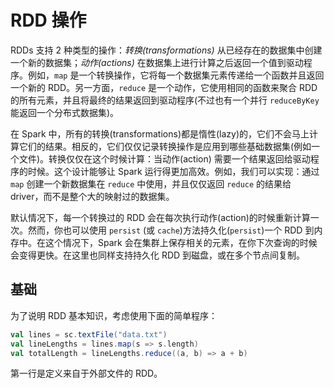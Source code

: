 # RDD 操作

RDDs 支持 2 种类型的操作：_转换(transformations)_ 从已经存在的数据集中创建一个新的数据集；_动作(actions)_ 在数据集上进行计算之后返回一个值到驱动程序。例如，`map` 是一个转换操作，它将每一个数据集元素传递给一个函数并且返回一个新的 RDD。另一方面，`reduce` 是一个动作，它使用相同的函数来聚合 RDD 的所有元素，并且将最终的结果返回到驱动程序(不过也有一个并行 `reduceByKey` 能返回一个分布式数据集)。

在 Spark 中，所有的转换(transformations)都是惰性(lazy)的，它们不会马上计算它们的结果。相反的，它们仅仅记录转换操作是应用到哪些基础数据集(例如一个文件)。转换仅仅在这个时候计算：当动作(action) 需要一个结果返回给驱动程序的时候。这个设计能够让 Spark 运行得更加高效。例如，我们可以实现：通过 `map` 创建一个新数据集在 `reduce` 中使用，并且仅仅返回 `reduce` 的结果给 driver，而不是整个大的映射过的数据集。

默认情况下，每一个转换过的 RDD 会在每次执行动作(action)的时候重新计算一次。然而，你也可以使用 `persist` (或 `cache`)方法持久化(`persist`)一个 RDD 到内存中。在这个情况下，Spark 会在集群上保存相关的元素，在你下次查询的时候会变得更快。在这里也同样支持持久化 RDD 到磁盘，或在多个节点间复制。

## 基础

为了说明 RDD 基本知识，考虑使用下面的简单程序：

```scala
val lines = sc.textFile("data.txt")
val lineLengths = lines.map(s => s.length)
val totalLength = lineLengths.reduce((a, b) => a + b)
```

第一行是定义来自于外部文件的 RDD。